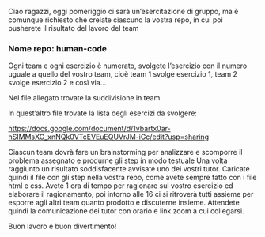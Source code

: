 Ciao ragazzi,
oggi pomeriggio ci sarà un’esercitazione di gruppo, ma è comunque richiesto che creiate ciascuno la vostra repo, in cui poi pusherete il risultato del lavoro del team

### Nome repo: human-code

Ogni team e ogni esercizio è numerato, svolgete l’esercizio con il numero uguale a quello del vostro team, cioè team 1 svolge esercizio 1, team 2 svolge esercizio 2 e così via...

Nel file allegato trovate la suddivisione in team

In quest’altro file trovate la lista degli esercizi da svolgere:

https://docs.google.com/document/d/1vbartx0ar-hSIMMsXG_xnNQk0VTcEVEuEQUVrJM-iGc/edit?usp=sharing

Ciascun team dovrà fare un brainstorming per analizzare e scomporre il problema assegnato e produrne gli step in modo testuale
Una volta raggiunto un risultato soddisfacente avvisate uno dei vostri tutor. Caricate quindi il file con gli step nella vostra repo, come avete sempre fatto con i file html e css.
Avete 1 ora di tempo per ragionare sul vostro esercizio ed elaborare il ragionamento, poi intorno alle 16 ci si ritroverà tutti assieme per esporre agli altri team quanto prodotto e discuterne insieme.
Attendete quindi la comunicazione dei tutor con orario e link zoom a cui collegarsi.

Buon lavoro e buon divertimento!
